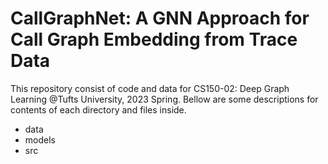 # CallGraphNet: A GNN Approach for Call Graph Embedding from Trace Data
This repository consist of code and data for CS150-02: Deep Graph Learning @Tufts University, 2023 Spring. Bellow are some descriptions for contents of each directory and files inside.

- data
- models
- src